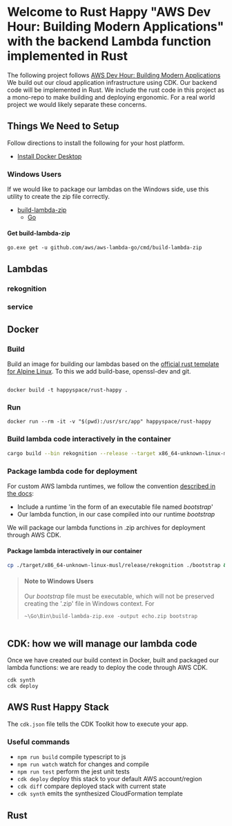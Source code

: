 # Welcome to Rust Happy "AWS Dev Hour: Building Modern Applications" with the backend Lambda function implemented in Rust

The following project follows [AWS Dev Hour: Building Modern Applications](https://aws.amazon.com/blogs/training-and-certification/new-free-twitch-training-aws-dev-hour-building-modern-applications/)
We build out our cloud application infrastructure using CDK. Our backend code will be implemented in Rust. We include the rust code in this project as a mono-repo to make building and deploying ergonomic. For a real world project we would likely separate these concerns.

## Things We Need to Setup

Follow directions to install the following for your host platform.

* [Install Docker Desktop](https://www.docker.com/products/docker-desktop)

### Windows Users

If we would like to package our lambdas on the Windows side, use this utility to create the zip file correctly.

* [build-lambda-zip](#get-build-lambda-zip)  
  * [Go](https://golang.org/doc/install)

#### Get build-lambda-zip

```pwsh
go.exe get -u github.com/aws/aws-lambda-go/cmd/build-lambda-zip
```

## Lambdas


### rekognition

### service

## Docker

### Build

Build an image for building our lambdas based on the [official rust template for Alpine Linux](https://github.com/rust-lang/docker-rust). To this we add build-base, openssl-dev and git.

```pwsh

docker build -t happyspace/rust-happy .

```

### Run

```pwsh
docker run --rm -it -v "$(pwd):/usr/src/app" happyspace/rust-happy

```

### Build lambda code interactively in the container

```sh
cargo build --bin rekognition --release --target x86_64-unknown-linux-musl

```

### Package lambda code for deployment

For custom AWS lambda runtimes, we follow the convention [described in the docs](https://docs.aws.amazon.com/lambda/latest/dg/runtimes-custom.html):

* Include a runtime 'in the form of an executable file named *bootstrap*'
* Our lambda function, in our case compiled into our runtime *bootstrap*

We will package our lambda functions in .zip archives for deployment through AWS CDK.

#### Package lambda interactively in our container

```sh
cp ./target/x86_64-unknown-linux-musl/release/rekognition ./bootstrap && zip rekognition.zip bootstrap && rm bootstrap && mv -f rekognition.zip ./lambda/


```

> #### Note to Windows Users
>
> Our *bootstrap* file must be executable, which will not be preserved
> creating the '.zip' file in Windows context. For 
>
> ```pwsh
> ~\Go\Bin\build-lambda-zip.exe -output echo.zip bootstrap
> ```
>

```sh

```

## CDK: how we will manage our lambda code

Once we have created our build context in Docker, built and packaged our lambda functions: we are ready to deploy the code through AWS CDK.



```pwsh
cdk synth
cdk deploy

```

## AWS Rust Happy Stack




The `cdk.json` file tells the CDK Toolkit how to execute your app.

### Useful commands

* `npm run build`   compile typescript to js
* `npm run watch`   watch for changes and compile
* `npm run test`    perform the jest unit tests
* `cdk deploy`      deploy this stack to your default AWS account/region
* `cdk diff`        compare deployed stack with current state
* `cdk synth`       emits the synthesized CloudFormation template

## Rust



